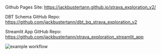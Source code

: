 Github Pages Site: https://jackbustertann.github.io/strava_exploration_v2/

DBT Schema GitHub Repo: https://github.com/jackbustertann/dbt_bq_strava_exploration_v2

Streamlit App GitHub Repo: https://github.com/jackbustertann/strava_exploration_streamlit_app

![example workflow](https://github.com/jackbustertann/strava_exploration_v2/actions/workflows/ci_pipeline.yml/badge.svg)

